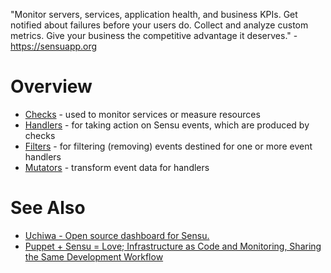 "Monitor servers, services, application health, and business KPIs. Get notified about failures before your users do. Collect and analyze custom metrics. Give your business the competitive advantage it deserves." - <https://sensuapp.org>

# Overview

- [Checks](https://sensuapp.org/docs/latest/getting-started-with-checks) - used to monitor services or measure resources
- [Handlers](https://sensuapp.org/docs/latest/getting-started-with-handlers) - for taking action on Sensu events, which are produced by checks
- [Filters](https://sensuapp.org/docs/latest/getting-started-with-filters) - for filtering (removing) events destined for one or more event handlers
- [Mutators](https://sensuapp.org/docs/latest/getting-started-with-mutators) - transform event data for handlers

# See Also

- [Uchiwa - Open source dashboard for Sensu.](https://uchiwa.io/)
- [Puppet + Sensu = Love; Infrastructure as Code and Monitoring, Sharing the Same Development Workflow](https://puppetlabs.com/presentations/puppet-sensu-love-infrastructure-code-and-monitoring-sharing-same-development-workflow)

